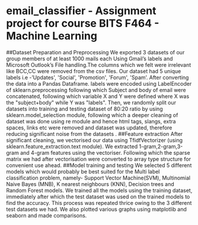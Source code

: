 # email_classifier - Assignment project for course BITS F464 - Machine Learning

##Dataset Preparation and Preprocessing
We exported 3 datasets of our group members of at least 1000 mails each Using
Gmail’s labels and Microsoft Outlook’s File handling.The columns which we felt were
irrelevant like BCC,CC were removed from the csv files. Our dataset had 5 unique
labels i.e -’Updates', 'Social', 'Promotion', 'Forum', 'Spam’. After converting the data into
a Pandas Dataframe. labels were encoded using LabelEncoder of
sklearn.preprocessing following which Subject and body of email were concatenated,
following which variable X and Y were defined where X was the "subject+body" while Y
was "labels". Then, we randomly split our datasets into training and testing dataset of
80:20 ratio by using sklearn.model_selection module, following which a deeper cleaning
of dataset was done using re module and hence html tags, slangs, extra spaces, links
etc were removed and dataset was updated, therefore reducing significant noise from
the datasets .
##Feature extraction
After significant cleaning, we vectorised our data using TfidfVectorizer (using
sklearn.feature_extraction.text module). We extracted 1-gram,2-gram,3-gram and
4-gram features using the vectoriser. Following which the sparse matrix we had after
vectorisation were converted to array type structure for convenient use ahead.
##Model training and testing
We selected 5 different models which would probably be best suited for the Multi label
classification problem, namely- Support Vector Machine(SVM), Multinomial Naive Bayes
(MNB), K nearest neighbours (KNN), Decision trees and Random Forest models.
We trained all the models using the training dataset, immediately after which the test
dataset was used on the trained models to find the accuracy. This process was
repeated thrice owing to the 3 different test datasets we had. We also plotted various
graphs using matplotlib and seaborn and made comparisons.
